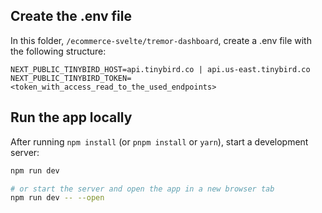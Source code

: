## Create the .env file

In this folder, `/ecommerce-svelte/tremor-dashboard`, create a .env file with the following structure:

```env
NEXT_PUBLIC_TINYBIRD_HOST=api.tinybird.co | api.us-east.tinybird.co
NEXT_PUBLIC_TINYBIRD_TOKEN=<token_with_access_read_to_the_used_endpoints>
```

## Run the app locally

After running `npm install` (or `pnpm install` or `yarn`), start a development server:

```bash
npm run dev

# or start the server and open the app in a new browser tab
npm run dev -- --open
```
